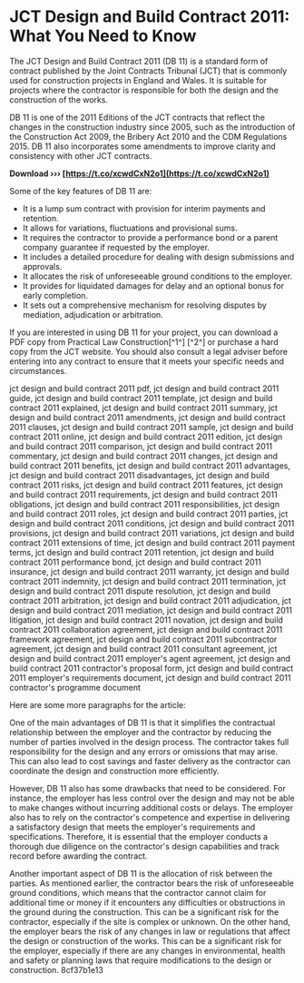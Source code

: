 
 
# JCT Design and Build Contract 2011: What You Need to Know
 
The JCT Design and Build Contract 2011 (DB 11) is a standard form of contract published by the Joint Contracts Tribunal (JCT) that is commonly used for construction projects in England and Wales. It is suitable for projects where the contractor is responsible for both the design and the construction of the works.
 
DB 11 is one of the 2011 Editions of the JCT contracts that reflect the changes in the construction industry since 2005, such as the introduction of the Construction Act 2009, the Bribery Act 2010 and the CDM Regulations 2015. DB 11 also incorporates some amendments to improve clarity and consistency with other JCT contracts.
 
**Download ››› [https://t.co/xcwdCxN2o1](https://t.co/xcwdCxN2o1)**


 
Some of the key features of DB 11 are:
 
- It is a lump sum contract with provision for interim payments and retention.
- It allows for variations, fluctuations and provisional sums.
- It requires the contractor to provide a performance bond or a parent company guarantee if requested by the employer.
- It includes a detailed procedure for dealing with design submissions and approvals.
- It allocates the risk of unforeseeable ground conditions to the employer.
- It provides for liquidated damages for delay and an optional bonus for early completion.
- It sets out a comprehensive mechanism for resolving disputes by mediation, adjudication or arbitration.

If you are interested in using DB 11 for your project, you can download a PDF copy from Practical Law Construction[^1^] [^2^] or purchase a hard copy from the JCT website. You should also consult a legal adviser before entering into any contract to ensure that it meets your specific needs and circumstances.
 
jct design and build contract 2011 pdf,  jct design and build contract 2011 guide,  jct design and build contract 2011 template,  jct design and build contract 2011 explained,  jct design and build contract 2011 summary,  jct design and build contract 2011 amendments,  jct design and build contract 2011 clauses,  jct design and build contract 2011 sample,  jct design and build contract 2011 online,  jct design and build contract 2011 edition,  jct design and build contract 2011 comparison,  jct design and build contract 2011 commentary,  jct design and build contract 2011 changes,  jct design and build contract 2011 benefits,  jct design and build contract 2011 advantages,  jct design and build contract 2011 disadvantages,  jct design and build contract 2011 risks,  jct design and build contract 2011 features,  jct design and build contract 2011 requirements,  jct design and build contract 2011 obligations,  jct design and build contract 2011 responsibilities,  jct design and build contract 2011 roles,  jct design and build contract 2011 parties,  jct design and build contract 2011 conditions,  jct design and build contract 2011 provisions,  jct design and build contract 2011 variations,  jct design and build contract 2011 extensions of time,  jct design and build contract 2011 payment terms,  jct design and build contract 2011 retention,  jct design and build contract 2011 performance bond,  jct design and build contract 2011 insurance,  jct design and build contract 2011 warranty,  jct design and build contract 2011 indemnity,  jct design and build contract 2011 termination,  jct design and build contract 2011 dispute resolution,  jct design and build contract 2011 arbitration,  jct design and build contract 2011 adjudication,  jct design and build contract 2011 mediation,  jct design and build contract 2011 litigation,  jct design and build contract 2011 novation,  jct design and build contract 2011 collaboration agreement,  jct design and build contract 2011 framework agreement,  jct design and build contract 2011 subcontractor agreement,  jct design and build contract 2011 consultant agreement,  jct design and build contract 2011 employer's agent agreement,  jct design and build contract 2011 contractor's proposal form,  jct design and build contract 2011 employer's requirements document,  jct design and build contract 2011 contractor's programme document

Here are some more paragraphs for the article:
 
One of the main advantages of DB 11 is that it simplifies the contractual relationship between the employer and the contractor by reducing the number of parties involved in the design process. The contractor takes full responsibility for the design and any errors or omissions that may arise. This can also lead to cost savings and faster delivery as the contractor can coordinate the design and construction more efficiently.
 
However, DB 11 also has some drawbacks that need to be considered. For instance, the employer has less control over the design and may not be able to make changes without incurring additional costs or delays. The employer also has to rely on the contractor's competence and expertise in delivering a satisfactory design that meets the employer's requirements and specifications. Therefore, it is essential that the employer conducts a thorough due diligence on the contractor's design capabilities and track record before awarding the contract.
 
Another important aspect of DB 11 is the allocation of risk between the parties. As mentioned earlier, the contractor bears the risk of unforeseeable ground conditions, which means that the contractor cannot claim for additional time or money if it encounters any difficulties or obstructions in the ground during the construction. This can be a significant risk for the contractor, especially if the site is complex or unknown. On the other hand, the employer bears the risk of any changes in law or regulations that affect the design or construction of the works. This can be a significant risk for the employer, especially if there are any changes in environmental, health and safety or planning laws that require modifications to the design or construction.
 8cf37b1e13
 

